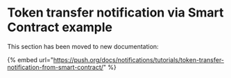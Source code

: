 # Token transfer notification via Smart Contract example

This section has been moved to new documentation:

{% embed url="https://push.org/docs/notifications/tutorials/token-transfer-notification-from-smart-contract/" %}
